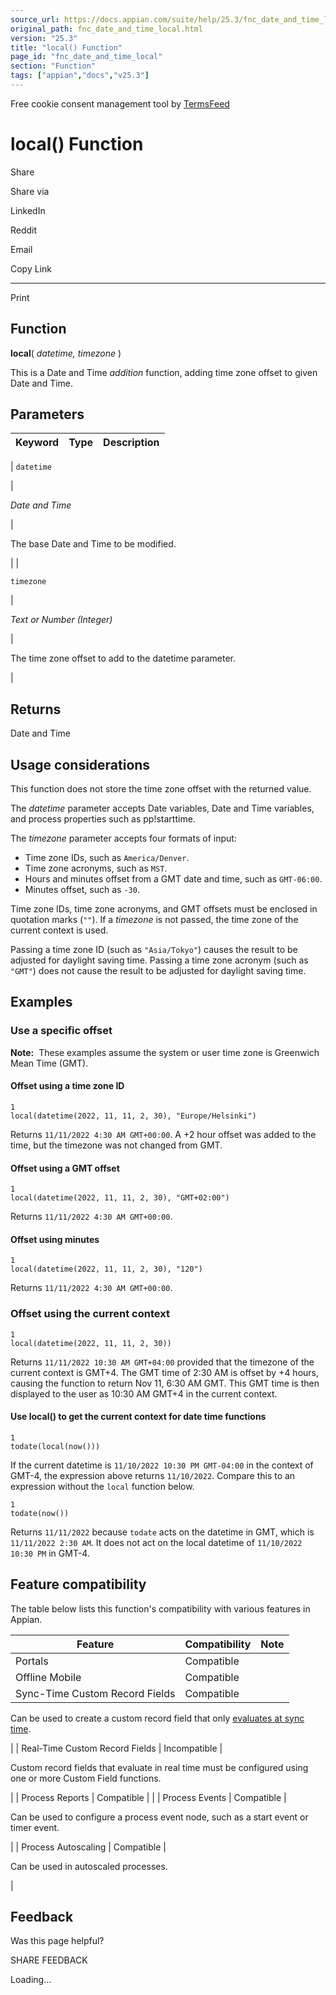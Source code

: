 ```yaml
---
source_url: https://docs.appian.com/suite/help/25.3/fnc_date_and_time_local.html
original_path: fnc_date_and_time_local.html
version: "25.3"
title: "local() Function"
page_id: "fnc_date_and_time_local"
section: "Function"
tags: ["appian","docs","v25.3"]
---
```



Free cookie consent management tool by [TermsFeed](https://www.termsfeed.com/)

# local() Function

Share

Share via

LinkedIn

Reddit

Email

Copy Link

* * *

Print

## Function

**local**( _datetime, timezone_ )

This is a Date and Time _addition_ function, adding time zone offset to given Date and Time.

## Parameters

| Keyword | Type | Description |
| --- | --- | --- |
|
`datetime`

 |

_Date and Time_

 |

The base Date and Time to be modified.

 |
|

`timezone`

 |

_Text or Number (Integer)_

 |

The time zone offset to add to the datetime parameter.

 |

## Returns

Date and Time

## Usage considerations

This function does not store the time zone offset with the returned value.

The _datetime_ parameter accepts Date variables, Date and Time variables, and process properties such as pp!starttime.

The _timezone_ parameter accepts four formats of input:

-   Time zone IDs, such as `America/Denver`.
-   Time zone acronyms, such as `MST`.
-   Hours and minutes offset from a GMT date and time, such as `GMT-06:00`.
-   Minutes offset, such as `-30`.

Time zone IDs, time zone acronyms, and GMT offsets must be enclosed in quotation marks (`""`). If a _timezone_ is not passed, the time zone of the current context is used.

Passing a time zone ID (such as `"Asia/Tokyo"`) causes the result to be adjusted for daylight saving time. Passing a time zone acronym (such as `"GMT"`) does not cause the result to be adjusted for daylight saving time.

## Examples

### Use a specific offset

**Note:**  These examples assume the system or user time zone is Greenwich Mean Time (GMT).

#### Offset using a time zone ID

```
1
local(datetime(2022, 11, 11, 2, 30), "Europe/Helsinki")
```

Returns `11/11/2022 4:30 AM GMT+00:00`. A +2 hour offset was added to the time, but the timezone was not changed from GMT.

#### Offset using a GMT offset

```
1
local(datetime(2022, 11, 11, 2, 30), "GMT+02:00")
```

Returns `11/11/2022 4:30 AM GMT+00:00`.

#### Offset using minutes

```
1
local(datetime(2022, 11, 11, 2, 30), "120")
```

Returns `11/11/2022 4:30 AM GMT+00:00`.

### Offset using the current context

```
1
local(datetime(2022, 11, 11, 2, 30))
```

Returns `11/11/2022 10:30 AM GMT+04:00` provided that the timezone of the current context is GMT+4. The GMT time of 2:30 AM is offset by +4 hours, causing the function to return Nov 11, 6:30 AM GMT. This GMT time is then displayed to the user as 10:30 AM GMT+4 in the current context.

#### Use local() to get the current context for date time functions

```
1
todate(local(now()))
```

If the current datetime is `11/10/2022 10:30 PM GMT-04:00` in the context of GMT-4, the expression above returns `11/10/2022`. Compare this to an expression without the `local` function below.

```
1
todate(now())
```

Returns `11/11/2022` because `todate` acts on the datetime in GMT, which is `11/11/2022 2:30 AM`. It does not act on the local datetime of `11/10/2022 10:30 PM` in GMT-4.

## Feature compatibility

The table below lists this function's compatibility with various features in Appian.

| Feature | Compatibility | Note |
| --- | --- | --- |
| Portals | Compatible |  |
| Offline Mobile | Compatible |  |
| Sync-Time Custom Record Fields | Compatible |
Can be used to create a custom record field that only [evaluates at sync time](custom-record-fields.html#prodlink-sync-time-evaluations).

 |
| Real-Time Custom Record Fields | Incompatible |

Custom record fields that evaluate in real time must be configured using one or more Custom Field functions.

 |
| Process Reports | Compatible |  |
| Process Events | Compatible |

Can be used to configure a process event node, such as a start event or timer event.

 |
| Process Autoscaling | Compatible |

Can be used in autoscaled processes.

 |

## Feedback

Was this page helpful?

SHARE FEEDBACK

Loading...